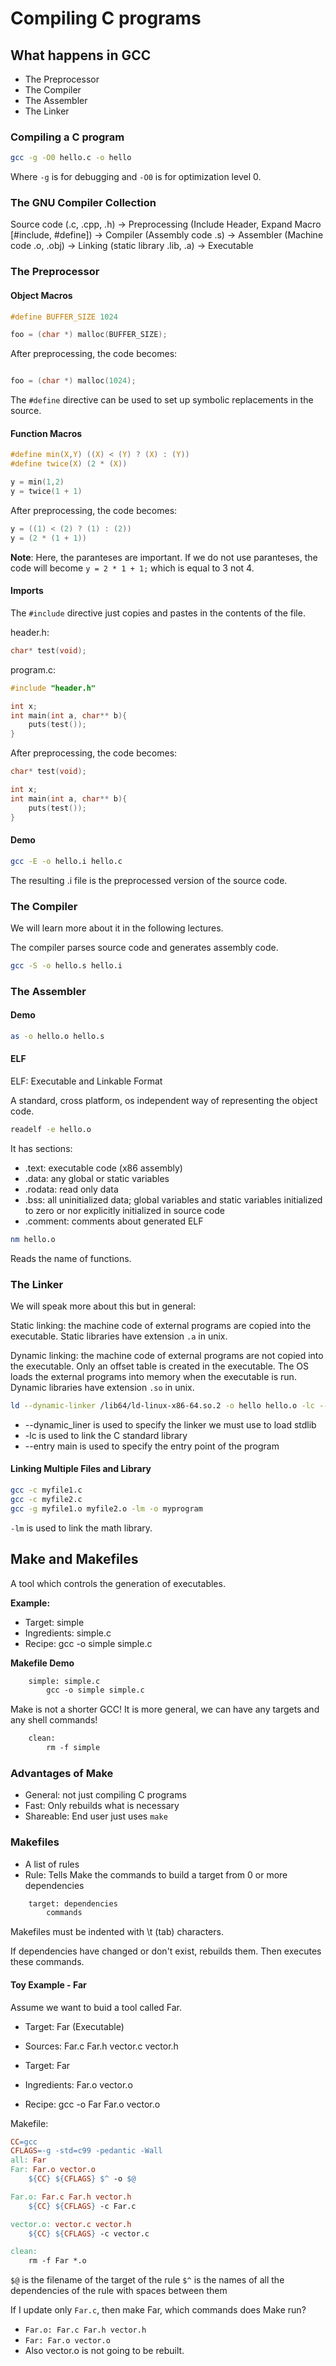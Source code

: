 # Compiling C programs

## What happens in GCC

- The Preprocessor
- The Compiler
- The Assembler
- The Linker

### Compiling a C program

```bash
gcc -g -O0 hello.c -o hello
```

Where `-g` is for debugging and `-O0` is for optimization level 0.

### The GNU Compiler Collection

Source code (.c, .cpp, .h) -> Preprocessing (Include Header, Expand Macro [#include, #define]) -> Compiler (Assembly code .s) -> Assembler (Machine code .o, .obj) -> Linking (static library .lib, .a) -> Executable


### The Preprocessor

#### Object Macros

```c
#define BUFFER_SIZE 1024

foo = (char *) malloc(BUFFER_SIZE);
```

After preprocessing, the code becomes:

```c

foo = (char *) malloc(1024);
```  

The `#define` directive can be used to set up symbolic replacements in the source.

#### Function Macros

```c
#define min(X,Y) ((X) < (Y) ? (X) : (Y))
#define twice(X) (2 * (X))

y = min(1,2)
y = twice(1 + 1)
```

After preprocessing, the code becomes:

```c
y = ((1) < (2) ? (1) : (2))
y = (2 * (1 + 1))
```

**Note**: Here, the paranteses are important. If we do not use paranteses, the code will become `y = 2 * 1 + 1;` which is equal to 3 not 4.

#### Imports

The `#include` directive just copies and pastes in the contents of the file.

header.h:

```c
char* test(void);
```

program.c:

```c
#include "header.h"

int x;
int main(int a, char** b){
    puts(test());
}
```

After preprocessing, the code becomes:

```c
char* test(void);

int x;
int main(int a, char** b){
    puts(test());
}
```

#### Demo

```bash
gcc -E -o hello.i hello.c
```

The resulting .i file is the preprocessed version of the source code.

### The Compiler

We will learn more about it in the following lectures.

The compiler parses source code and generates assembly code.

```bash
gcc -S -o hello.s hello.i
```

### The Assembler

#### Demo

```bash
as -o hello.o hello.s
```

#### ELF

ELF: Executable and Linkable Format

A standard, cross platform, os independent way of representing the object code.

```bash
readelf -e hello.o
```
It has sections:

- .text: executable code (x86 assembly)
- .data: any global or static variables
- .rodata: read only data
- .bss: all uninitialized data; global variables and static variables initialized to zero or nor explicitly initialized in source code
- .comment: comments about generated ELF

```bash
nm hello.o
```

Reads the name of functions.

### The Linker

We will speak more about this but in general:

Static linking: the machine code of external programs are copied into the executable.
Static libraries have extension `.a` in unix.

Dynamic linking: the machine code of external programs are not copied into the executable. Only an offset table is created in the executable. The OS loads the external programs into memory when the executable is run.
Dynamic libraries have extension `.so` in unix.

```bash
ld --dynamic-linker /lib64/ld-linux-x86-64.so.2 -o hello hello.o -lc --entry main
```

- --dynamic_liner is used to specify the linker we must use to load stdlib
- -lc is used to link the C standard library
- --entry main is used to specify the entry point of the program

#### Linking Multiple Files and Library

```bash
gcc -c myfile1.c
gcc -c myfile2.c
gcc -g myfile1.o myfile2.o -lm -o myprogram
```
`-lm` is used to link the math library.

## Make and Makefiles

A tool which controls the generation of executables.

**Example:**
- Target: simple
- Ingredients: simple.c
- Recipe: gcc -o simple simple.c

**Makefile Demo**

```makefile
    simple: simple.c
        gcc -o simple simple.c
```

Make is not a shorter GCC!
It is more general, we can have any targets and any shell commands!

```makefile
    clean:
        rm -f simple
```

### Advantages of Make

- General: not just compiling C programs
- Fast: Only rebuilds what is necessary
- Shareable: End user just uses `make`

### Makefiles

- A list of rules
- Rule: Tells Make the commands to build a target from 0 or more dependencies

```makefile
    target: dependencies
        commands
```

Makefiles must be indented with \t (tab) characters.

If dependencies have changed or don't exist, rebuilds them. Then executes these commands.

#### Toy Example - Far

Assume we want to buid a tool called Far.
- Target: Far (Executable)
- Sources: Far.c Far.h vector.c vector.h

- Target: Far
- Ingredients: Far.o vector.o
- Recipe: gcc -o Far Far.o vector.o

Makefile:

```makefile
CC=gcc
CFLAGS=-g -std=c99 -pedantic -Wall
all: Far
Far: Far.o vector.o
    ${CC} ${CFLAGS} $^ -o $@

Far.o: Far.c Far.h vector.h
    ${CC} ${CFLAGS} -c Far.c

vector.o: vector.c vector.h
    ${CC} ${CFLAGS} -c vector.c

clean:
    rm -f Far *.o
```

`$@` is the filename of the target of the rule
`$^` is the names of all the dependencies of the rule with spaces between them

If I update only `Far.c`, then make Far, which commands does Make run?
- `Far.o: Far.c Far.h vector.h`
- `Far: Far.o vector.o`
- Also vector.o is not going to be rebuilt.